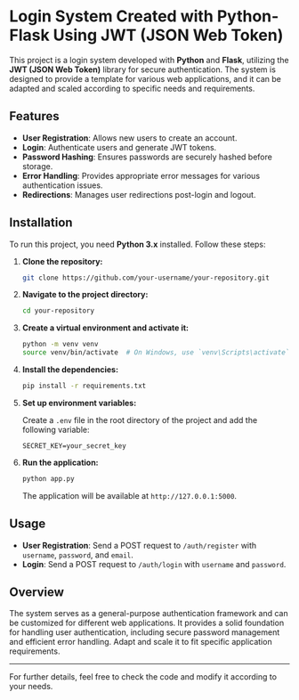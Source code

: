# Login System Created with Python-Flask Using JWT (JSON Web Token)

This project is a login system developed with **Python** and **Flask**, utilizing the **JWT (JSON Web Token)** library for secure authentication. The system is designed to provide a template for various web applications, and it can be adapted and scaled according to specific needs and requirements.

## Features

- **User Registration**: Allows new users to create an account.
- **Login**: Authenticate users and generate JWT tokens.
- **Password Hashing**: Ensures passwords are securely hashed before storage.
- **Error Handling**: Provides appropriate error messages for various authentication issues.
- **Redirections**: Manages user redirections post-login and logout.

## Installation

To run this project, you need **Python 3.x** installed. Follow these steps:

1. **Clone the repository:**

    ```bash
    git clone https://github.com/your-username/your-repository.git
    ```

2. **Navigate to the project directory:**

    ```bash
    cd your-repository
    ```

3. **Create a virtual environment and activate it:**

    ```bash
    python -m venv venv
    source venv/bin/activate  # On Windows, use `venv\Scripts\activate`
    ```

4. **Install the dependencies:**

    ```bash
    pip install -r requirements.txt
    ```

5. **Set up environment variables:**

    Create a `.env` file in the root directory of the project and add the following variable:

    ```
    SECRET_KEY=your_secret_key
    ```

6. **Run the application:**

    ```bash
    python app.py
    ```

    The application will be available at `http://127.0.0.1:5000`.

## Usage

- **User Registration**: Send a POST request to `/auth/register` with `username`, `password`, and `email`.
- **Login**: Send a POST request to `/auth/login` with `username` and `password`.

## Overview

The system serves as a general-purpose authentication framework and can be customized for different web applications. It provides a solid foundation for handling user authentication, including secure password management and efficient error handling. Adapt and scale it to fit specific application requirements.

---

For further details, feel free to check the code and modify it according to your needs.

